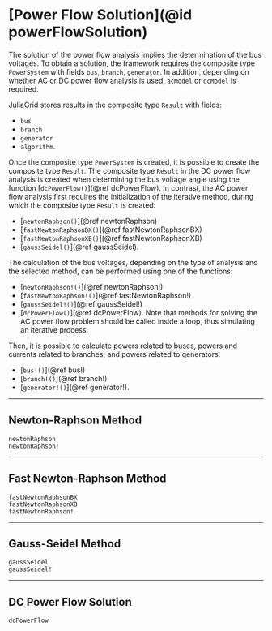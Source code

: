 # [Power Flow Solution](@id powerFlowSolution)

The solution of the power flow analysis implies the determination of the bus voltages. To obtain a solution, the framework requires the composite type `PowerSystem` with fields `bus`, `branch`, `generator`. In addition, depending on whether AC or DC power flow analysis is used, `acModel` or `dcModel` is required.

JuliaGrid stores results in the composite type `Result` with fields:
* `bus`
* `branch`
* `generator`
* `algorithm`.

Once the composite type `PowerSystem` is created, it is possible to create the composite type `Result`. The composite type `Result` in the DC power flow analysis is created when determining the bus voltage angle using the function [`dcPowerFlow()`](@ref dcPowerFlow). In contrast, the AC power flow analysis first requires the initialization of the iterative method, during which the composite type `Result` is created:
* [`newtonRaphson()`](@ref newtonRaphson)
* [`fastNewtonRaphsonBX()`](@ref fastNewtonRaphsonBX)
* [`fastNewtonRaphsonXB()`](@ref fastNewtonRaphsonXB)
* [`gaussSeidel()`](@ref gaussSeidel).

The calculation of the bus voltages, depending on the type of analysis and the selected method, can be performed using one of the functions:
* [`newtonRaphson!()`](@ref newtonRaphson!)
* [`fastNewtonRaphson!()`](@ref fastNewtonRaphson!)
* [`gaussSeidel!()`](@ref gaussSeidel!)
* [`dcPowerFlow()`](@ref dcPowerFlow).
Note that methods for solving the AC power flow problem should be called inside a loop, thus simulating an iterative process.

Then, it is possible to calculate powers related to buses, powers and currents related to branches, and powers related to generators:
* [`bus!()`](@ref bus!)
* [`branch!()`](@ref branch!)
* [`generator!()`](@ref generator!).

---

## Newton-Raphson Method
```@docs
newtonRaphson
newtonRaphson!
```

---

## Fast Newton-Raphson Method
```@docs
fastNewtonRaphsonBX
fastNewtonRaphsonXB
fastNewtonRaphson!
```

---

## Gauss-Seidel Method
```@docs
gaussSeidel
gaussSeidel!
```

---

## DC Power Flow Solution
```@docs
dcPowerFlow
```